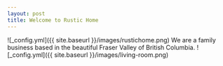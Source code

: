 ```yaml
---
layout: post
title: Welcome to Rustic Home 
---
```

![_config.yml]({{ site.baseurl }}/images/rustichome.png)
We are a family business based in the beautiful Fraser Valley of British Columbia.
![_config.yml]({{ site.baseurl }}/images/living-room.png)


